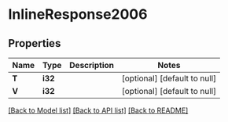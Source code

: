 # InlineResponse2006

## Properties
Name | Type | Description | Notes
------------ | ------------- | ------------- | -------------
**T** | **i32** |  | [optional] [default to null]
**V** | **i32** |  | [optional] [default to null]

[[Back to Model list]](../README.md#documentation-for-models) [[Back to API list]](../README.md#documentation-for-api-endpoints) [[Back to README]](../README.md)


